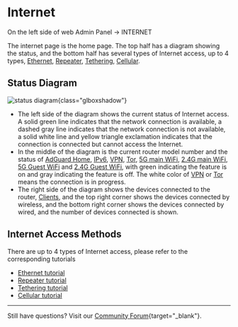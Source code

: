 # Internet

On the left side of web Admin Panel -> INTERNET

The internet page is the home page. The top half has a diagram showing the status, and the bottom half has several types of Internet access, up to 4 types, [Ethernet](../internet_ethernet), [Repeater](../internet_repeater), [Tethering](../internet_tethering), [Cellular](../internet_cellular).

## Status Diagram

![status diagram](https://static.gl-inet.com/docs/en/4/tutorials/internet/status_diagram.png){class="glboxshadow"}

- The left side of the diagram shows the current status of Internet access. A solid green line indicates that the network connection is available, a dashed gray line indicates that the network connection is not available, a solid white line and yellow triangle exclamation indicates that the connection is connected but cannot access the Internet.
- In the middle of the diagram is the current router model number and the status of [AdGuard Home](../adguardhome), [IPv6](../ipv6), [VPN](../vpn_dashboard), [Tor](../tor), [5G main WiFi](../wireless), [2.4G main WiFi](../wireless), [5G Guest WiFi](../wireless) and [2.4G Guest WiFi](../wireless), with green indicating the feature is on and gray indicating the feature is off. The white color of [VPN](../vpn_dashboard) or [Tor](../tor) means the connection is in progress.
- The right side of the diagram shows the devices connected to the router, [Clients](../clients), and the top right corner shows the devices connected by wireless, and the bottom right corner shows the devices connected by wired, and the number of devices connected is shown.

## Internet Access Methods

There are up to 4 types of Internet access, please refer to the corresponding tutorials

- [Ethernet tutorial](../internet_ethernet)
- [Repeater tutorial](../internet_repeater)
- [Tethering tutorial](../internet_tethering)
- [Cellular tutorial](../cellular)

---

Still have questions? Visit our [Community Forum](https://forum.gl-inet.com){target="_blank"}.
